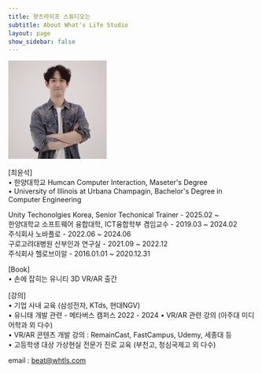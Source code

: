 ```yaml
---
title: 왓츠라이프 스튜디오는
subtitle: About What's Life Studio
layout: page
show_sidebar: false
---
```


![profile](./img/profile.jpg)

[최윤석]  
• 한양대학교 Humcan Computer Interaction, Maseter's Degree  
• University of Illinois at Urbana Champagin, Bachelor's Degree in Computer Engineering  

Unity Techonolgies Korea, Senior Techonical Trainer - 2025.02 ~  
한양대학교 소프트웨어 융합대학, ICT융합학부 겸임교수 - 2019.03 ~ 2024.02  
주식회사 노바플로 - 2022.06 ~ 2024.06  
구로고려대병원 산부인과 연구실 - 2021.09 ~ 2022.12  
주식회사 헬로브이알 - 2016.01.01 ~ 2020.12.31  
 
[Book]  
• 손에 잡히는 유니티 3D VR/AR 출간  
  
[강의]  
• 기업 사내 교육 (삼성전자, KTds, 현대NGV)  
• 유니태 개발 관련 - 메타버스 캠퍼스 2022 - 2024
• VR/AR 관련 강의 (아주대 미디어학과 외 다수)  
• VR/AR 콘텐츠 개발 강의 : RemainCast, FastCampus, Udemy, 세종대 등  
• 고등학생 대상 가상현실 전문가 진로 교육 (부천고, 청심국제고 외 다수)  

email : beat@whtls.com
